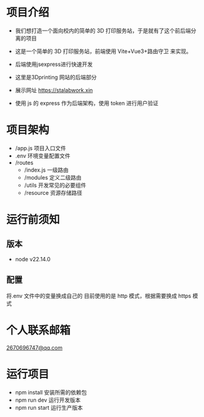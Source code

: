 # 项目介绍

- 我们想打造一个面向校内的简单的 3D 打印服务站，于是就有了这个前后端分离的项目

- 这是一个简单的 3D 打印服务站，前端使用 Vite+Vue3+路由守卫 来实现。
- 后端使用jsexpress进行快速开发

- 这里是3Dprinting 网站的后端部分
- 展示网址 https://stalabwork.xin
- 使用 js 的 express 作为后端架构，使用 token 进行用户验证

# 项目架构

- /app.js 项目入口文件
- .env 环境变量配置文件
- /routes
  - /index.js 一级路由
  - /modules 定义二级路由
  - /utils 开发常见的必要组件
  - /resource 资源存储路径

# 运行前须知
## 版本
- node v22.14.0
## 配置
将.env 文件中的变量换成自己的
目前使用的是 http 模式，根据需要换成 https 模式

# 个人联系邮箱
2670696747@qq.com

# 运行项目

- npm install 安装所需的依赖包
- npm run dev 运行开发版本
- npm run start 运行生产版本
